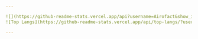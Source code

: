 ```yaml
---  

![](https://github-readme-stats.vercel.app/api?username=Airofact&show_icons=true&theme=transparent)
![Top Langs](https://github-readme-stats.vercel.app/api/top-langs/?username=Airofact&layout=compact&theme=tokyonight)

---  
```

